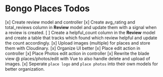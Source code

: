 # Bongo Places Todos

[x] Create review model and controller
[x] Create avg_rating and total_reviews column in **Review** model and update them with a signal when a review is created.
[ ] Create a helpful_count column in the **Review** model and create a table that tracks which found which review helpful and update the count accordingly.
[x] Upload images (multiple) for places and store them with Cloudinary.
[x] Organize UI better
[x] Place edit action in controller
[x] Place Photos edit action in controller
[x] Rewrite the blade view @ places/photos/edit with Vue to also handle delete and upload of images.
[x] Seperate `place logo` and `place photos` into their own models for better organization.
